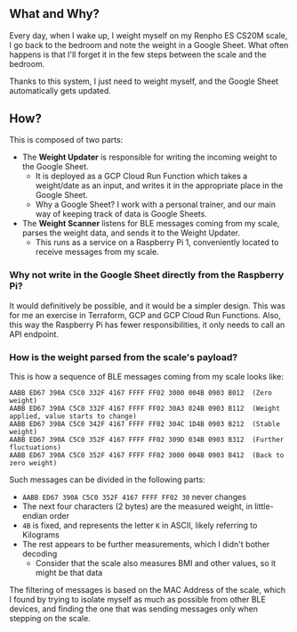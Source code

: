 # 

## What and Why?

Every day, when I wake up, I weight myself on my Renpho ES CS20M scale, I go back to the bedroom and note the weight in a Google Sheet.
What often happens is that I'll forget it in the few steps between the scale and the bedroom.

Thanks to this system, I just need to weight myself, and the Google Sheet automatically gets updated.

## How?

This is composed of two parts:
- The **Weight Updater** is responsible for writing the incoming weight to the Google Sheet.
  - It is deployed as a GCP Cloud Run Function which takes a weight/date as an input, and writes it in the appropriate place in the Google Sheet.
  - Why a Google Sheet? I work with a personal trainer, and our main way of keeping track of data is Google Sheets.
- The **Weight Scanner** listens for BLE messages coming from my scale, parses the weight data, and sends it to the Weight Updater.
  - This runs as a service on a Raspberry Pi 1, conveniently located to receive messages from my scale.

### Why not write in the Google Sheet directly from the Raspberry Pi?

It would definitively be possible, and it would be a simpler design. This was for me an exercise in Terraform, GCP and GCP Cloud Run Functions.
Also, this way the Raspberry Pi has fewer responsibilities, it only needs to call an API endpoint.

### How is the weight parsed from the scale's payload?

This is how a sequence of BLE messages coming from my scale looks like:

```
AABB ED67 390A C5C0 332F 4167 FFFF FF02 3000 004B 0903 B012  (Zero weight)
AABB ED67 390A C5C0 332F 4167 FFFF FF02 30A3 024B 0903 B112  (Weight applied, value starts to change)
AABB ED67 390A C5C0 342F 4167 FFFF FF02 304C 1D4B 0903 B212  (Stable weight)
AABB ED67 390A C5C0 352F 4167 FFFF FF02 309D 034B 0903 B312  (Further fluctuations)
AABB ED67 390A C5C0 352F 4167 FFFF FF02 3000 004B 0903 B412  (Back to zero weight)
```

Such messages can be divided in the following parts:
-  `AABB ED67 390A C5C0 352F 4167 FFFF FF02 30` never changes
- The next four characters (2 bytes) are the measured weight, in little-endian order
- `4B` is fixed, and represents the letter `K` in ASCII, likely referring to Kilograms
- The rest appears to be further measurements, which I didn't bother decoding
  - Consider that the scale also measures BMI and other values, so it might be that data

The filtering of messages is based on the MAC Address of the scale, which I found
by trying to isolate myself as much as possible from other BLE devices,
and finding the one that was sending messages only when stepping on the scale.
